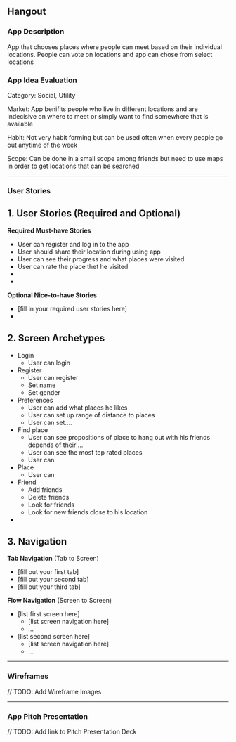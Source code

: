 ## Hangout

### App Description
App that chooses places where people can meet based on their individual locations. People can vote on locations and app can chose from select locations

### App Idea Evaluation

Category: Social, Utility

Market: App benifits people who live in different locations and are indecisive on where to meet or simply want to find somewhere that is available

Habit: Not very habit forming but can be used often when every people go out anytime of the week

Scope: Can be done in a small scope among friends but need to use maps in order to get locations that can be searched

---

### User Stories

## 1. User Stories (Required and Optional)

**Required Must-have Stories**

 * User can register and log in to the app
 * User should share their location during using app
 * User can see their progress and what places were visited
 * User can rate the place thet he visited
 *
 *

**Optional Nice-to-have Stories**

 * [fill in your required user stories here]
 * 

## 2. Screen Archetypes

 * Login
   * User can login
 * Register
   * User can register
   * Set name
   * Set gender
 * Preferences
   * User can add what places he likes
   * User can set up range of distance to places
   * User can set....
 * Find place
   * User can see propositions of place to hang out with his friends depends of their ...
   * User can see the most top rated places
   * User can 
 * Place
   * User can 
 * Friend
   * Add friends
   * Delete friends
   * Look for friends
   * Look for new friends close to his location
 * 
   
 

## 3. Navigation

**Tab Navigation** (Tab to Screen)

 * [fill out your first tab]
 * [fill out your second tab]
 * [fill out your third tab]

**Flow Navigation** (Screen to Screen)

 * [list first screen here]
   * [list screen navigation here]
   * ...
 * [list second screen here]
   * [list screen navigation here]
   * ...

---

### Wireframes
// TODO: Add Wireframe Images

---

### App Pitch Presentation
// TODO: Add link to Pitch Presentation Deck
